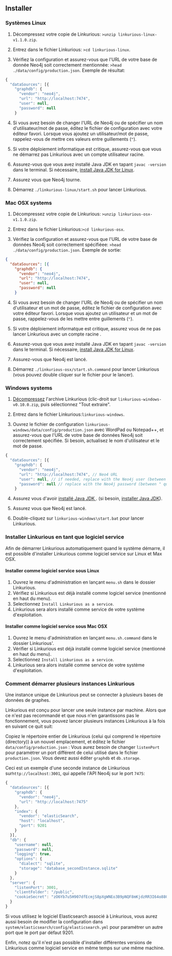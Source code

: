 ## Installer

### Systèmes Linux

1. Décompressez votre copie de Linkurious:
`>unzip linkurious-linux-v1.1.0.zip`.

2. Entrez dans le fichier Linkurious: `>cd linkurious-linux`.

3. Vérifiez la configuration et assurez-vous que l'URL de votre base de donnée Neo4j soit correctement mentionnée: `>head ./data/config/production.json`. Exemple de résultat:
```JavaScript
{
  "dataSources": [{
    "graphdb": {
      "vendor": "neo4j",
      "url": "http://localhost:7474",
      "user": null,
      "password": null
    }
```

4. Si vous avez besoin de changer l'URL de Neo4j ou de spécifier un nom d'utilisateur/mot de passe, éditez le fichier de configuration avec votre éditeur favori. Lorsque vous ajoutez un utilisateur/mot de passe, rappelez-vous de mettre ces valeurs entre guillements (`"`).

5. Si votre déploiement informatique est critique, assurez-vous que vous ne démarrez pas Linkurious avec un compte utilisateur racine.

6. Assurez-vous que vous avez installé Java JDK en tapant `javac -version` dans le terminal. Si nécessaire, [install Java JDK for Linux](https://docs.oracle.com/javase/7/docs/webnotes/install/linux/linux-jdk.html).

7. Assurez vous que Neo4j tourne.

8. Démarrez `./linkurious-linux/start.sh` pour lancer Linkurious.

### Mac OSX systems

1. Décompressez votre copie de Linkurious:
`>unzip linkurious-osx-v1.1.0.zip`.

2. Entrez dans le fichier Linkurious:`>cd linkurious-osx`.

3. Vérifiez la configuration et assurez-vous que l'URL de votre base de données Neo4j soit correctement spécifiéee: `>head ./data/config/production.json`. Exemple de sortie:
```JSON
{
  "dataSources": [{
    "graphdb": {
      "vendor": "neo4j",
      "url": "http://localhost:7474",
      "user": null,
      "password": null
    }
```

4. Si vous avez besoin de changer l'URL de Neo4j ou de spécifier un nom d'utilisateur et un mot de passe, éditez le fichier de configuration avec votre éditeur favori. Lorsque vous ajoutez un utilisateur et un mot de passe, rappelez-vous de les mettre entre guillements (`"`).

5. Si votre déploiement informatque est critique, assurez vous de ne pas lancer Linkurious avec un compte racine .

6. Assurez-vous que vous avez installé Java JDK en tapant `javac -version` dans le terminal. Si nécessaire, [install Java JDK for Linux](https://docs.oracle.com/javase/7/docs/webnotes/install/linux/linux-jdk.html).

7. Assurez-vous que Neo4j est lancé.

8. Démarrez `./linkurious-osx/start.sh.command` pour lancer  Linkurious (vous pouvez double cliquer sur le fichier pour le lancer).

### Windows systems

1. [Décompressez](http://customize.org/help/How_To_Unzip_A_File) l'archive Linkurious (clic-droit sur `linkurious-windows-v0.10.0.zip`, puis sélectionnez "Tout extraire".

2. Entrez dans le fichier Linkurious:`linkurious-windows`.

3. Ouvrez le fichier de configuration `linkurious-windows/data/config/production.json` avec WordPad ou Notepad++, et assurez-vous que l'URL de votre base de données Neo4j soit correctement spécifiée. Si besoin, actualisez le nom d'utilisateur et le mot de passe. 
```JavaScript
{
  "dataSources": [{
    "graphdb": {
      "vendor": "neo4j",
      "url": "http://localhost:7474", // Neo4 URL
      "user": null, // if needed, replace with the Neo4j user (between " quotes) 
      "password": null // replace with the Neo4j password (between " quotes) 
    }
```

4. Assurez vous d'avoir [installé Java JDK ](https://www.java.com/en/download/help/version_manual.xml). (si besoin, [installer Java JDK](http://docs.oracle.com/cd/E19182-01/820-7851/inst_cli_jdk_javahome_t/index.html)).

5. Assurez vous que Neo4j est lancé.

6. Double-cliquez sur `linkurious-windows\start.bat` pour lancer Linkurious.


### Installer Linkurious en tant que logiciel service 

Afin de démarrer Linkurious automatiquement quand le système démarre, il est possible d'installer Linkurious comme logiciel service sur Linux et Max OSX.


#### Installer comme logiciel service sous Linux 

1. Ouvrez le menu d'administration en lançant `menu.sh` dans le dossier Linkurious.
2. Vérifiez si Linkurious est déjà installé comme logiciel service (mentionné en haut du menu).
3. Selectionnez `Install Linkurious as a service`.
4. Linkurious sera alors installé comme service de votre système d'exploitation.

#### Installer comme logiciel service sous Mac OSX

1. Ouvrez le menu d'administration en lançant `menu.sh.command` dans le dossier  Linkurious'.
2. Vérifier si Linkurious est déjà installé comme logiciel service (mentionné en haut du menu).
3. Selectionnez `Install Linkurious as a service`.
4. Linkurious sera alors installé comme service de votre système d'exploitation.

### Comment démarrer plusieurs instances Linkurious 

<div class="alert alert-info">
  Une instance unique de Linkurious peut se connecter à plusieurs bases de données de graphes. 
</div>

Linkurious est conçu pour lancer une seule instance par machine. Alors que ce n'est pas recommandé et que nous n'en garantissons pas le fonctionnement, vous pouvez lancer plusieurs instances Linkurious à la fois en suivant ce quit suit:

Copiez le répertoire entier de Linkurious (celui qui comprend le répertoire (directory)) à un nouvel emplacement, et éditez le fichier `data/config/production.json` :
Vous aurez besoin de changer ``listenPort`` pour paramètrer un port différent de celui utilisé dans le fichier `production.json`. Vous devez aussi éditer  `graphdb` et `db.storage`.

Ceci est un exemple d'une seconde instance de Linkurious sur`http://localhost:3001`, qui appelle l'API Neo4j sur le port `7475`:

```JavaScript
{
  "dataSources": [{
    "graphdb": {
      "vendor": "neo4j",
      "url": "http://localhost:7475"
    },
    "index": {
      "vendor": "elasticSearch",
      "host": "localhost",
      "port": 9201
    }
  }],
  "db": {
    "username": null,
    "password": null,
    "logging": true,
    "options": {
      "dialect": "sqlite",
      "storage": "database_secondInstance.sqlite"
    }
  },
  "server": {
    "listenPort": 3001,
    "clientFolder": "/public",
    "cookieSecret": "zO6Yb7u5H907dfEcmjS8pXgWNEo3B9pNQF8mKjdzRR3I64o88GrGLWEjqNq1Yx5"
  }
}
```

Si vous utilisez le logiciel Elasticsearch associé à Linkurious, vous aurez aussi besoin de modifier la configuration dans `system/elasticsearch/config/elasticsearch.yml` pour paramétrer un autre port que le port par défaut 9201. 

Enfin, notez qu'il n'est pas possible d'installer différentes versions de Linkurious comme logiciel service en même temps sur une même machine.



